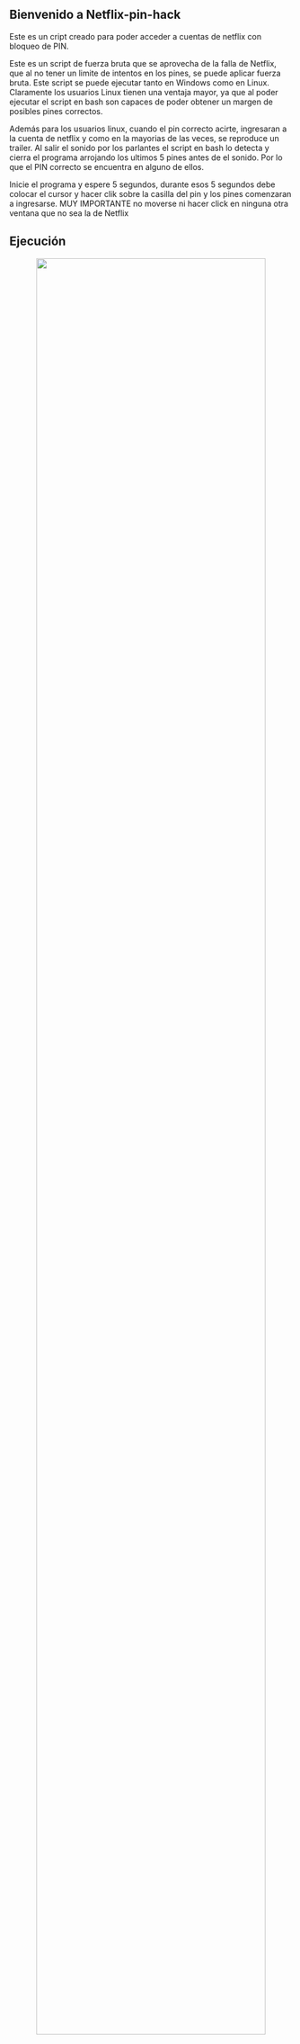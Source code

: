 ## Bienvenido a Netflix-pin-hack

Este es un cript creado para poder acceder a cuentas de netflix con bloqueo de PIN.

Este es un script de fuerza bruta que se aprovecha de la falla de Netflix, que al no tener un limite de intentos en los pines, se puede aplicar fuerza bruta. Este script se puede ejecutar tanto en Windows como en Linux. Claramente los usuarios Linux tienen una ventaja mayor, ya que al poder ejecutar el script en bash son capaces de poder obtener un margen de posibles pines correctos.

Además para los usuarios linux, cuando el pin correcto acirte, ingresaran a la cuenta de netflix y como en la mayorias de las veces, se reproduce un trailer. Al salir el sonido por los parlantes el script en bash lo detecta y cierra el programa arrojando los ultimos 5 pines antes de el sonido. Por lo que el PIN correcto se encuentra en alguno de ellos.

Inicie el programa y espere 5 segundos, durante esos 5 segundos debe colocar el cursor y hacer clik sobre la casilla del pin y los pines comenzaran a ingresarse. MUY IMPORTANTE no moverse ni hacer click en ninguna otra ventana que no sea la de Netflix

## Ejecución

<p align="center">
	<img src="https://i.imgur.com/XtUtLAK.gif" width="90%" height="90%" align="">
</p>


### Usuario Windows:

Ejecute el script en python index.py y este atento en que PIN la cuenta se desbloquea.

### Usuario Linux:

Ejecuten el script en bash netflix_pin.sh y vallan a tomar una taza de café :)

<p align="center">
	<img src="https://i.imgur.com/OvOlLKz.jpg" width="100%" height="100%" align="">
</p>

### Instalación:

Primero instalaremos la libreria pyautogui

```markdown
pip install pyautogui
```

## Manual de uso usuarios Linux

### Permisos:

Cambiamos los permisos de ejecución

```markdown
git clone https://github.com/Alcatraz2033/netflix-pin-hack.git

cd netflix-pin-hack

chmod +x *
```

### Ejecución:

Ejecutamos el scrpt en bash agregandole el rango de numero inicial y final a iterar.

```markdown
./netflix_pin.sh 0000 9999
```

## Manual de uso usuarios Windows

### Ejecución:

Ejecutamos el script en python agregandole el rango de numero inicial y final a iterar.

```markdown
python index.py -s 0000 -e 9999
```

